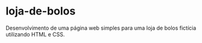 # loja-de-bolos
Desenvolvimento de uma página web simples para uma loja de bolos fictícia utilizando HTML e CSS.
